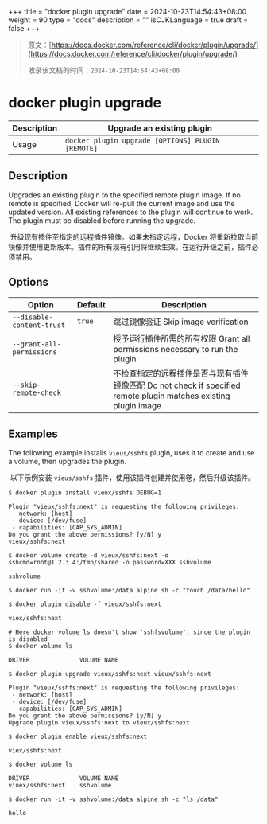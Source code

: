 +++
title = "docker plugin upgrade"
date = 2024-10-23T14:54:43+08:00
weight = 90
type = "docs"
description = ""
isCJKLanguage = true
draft = false
+++

> 原文：[https://docs.docker.com/reference/cli/docker/plugin/upgrade/](https://docs.docker.com/reference/cli/docker/plugin/upgrade/)
>
> 收录该文档的时间：`2024-10-23T14:54:43+08:00`

# docker plugin upgrade

| Description | Upgrade an existing plugin                        |
| :---------- | ------------------------------------------------- |
| Usage       | `docker plugin upgrade [OPTIONS] PLUGIN [REMOTE]` |

## Description

Upgrades an existing plugin to the specified remote plugin image. If no remote is specified, Docker will re-pull the current image and use the updated version. All existing references to the plugin will continue to work. The plugin must be disabled before running the upgrade.

​	升级现有插件至指定的远程插件镜像。如果未指定远程，Docker 将重新拉取当前镜像并使用更新版本。插件的所有现有引用将继续生效。在运行升级之前，插件必须禁用。

## Options

| Option                    | Default | Description                                                  |
| ------------------------- | ------- | ------------------------------------------------------------ |
| `--disable-content-trust` | `true`  | 跳过镜像验证 Skip image verification                         |
| `--grant-all-permissions` |         | 授予运行插件所需的所有权限 Grant all permissions necessary to run the plugin |
| `--skip-remote-check`     |         | 不检查指定的远程插件是否与现有插件镜像匹配 Do not check if specified remote plugin matches existing plugin image |

## Examples

The following example installs `vieus/sshfs` plugin, uses it to create and use a volume, then upgrades the plugin.

​	以下示例安装 `vieus/sshfs` 插件，使用该插件创建并使用卷，然后升级该插件。

```console
$ docker plugin install vieux/sshfs DEBUG=1

Plugin "vieux/sshfs:next" is requesting the following privileges:
 - network: [host]
 - device: [/dev/fuse]
 - capabilities: [CAP_SYS_ADMIN]
Do you grant the above permissions? [y/N] y
vieux/sshfs:next

$ docker volume create -d vieux/sshfs:next -o sshcmd=root@1.2.3.4:/tmp/shared -o password=XXX sshvolume

sshvolume

$ docker run -it -v sshvolume:/data alpine sh -c "touch /data/hello"

$ docker plugin disable -f vieux/sshfs:next

viex/sshfs:next

# Here docker volume ls doesn't show 'sshfsvolume', since the plugin is disabled
$ docker volume ls

DRIVER              VOLUME NAME

$ docker plugin upgrade vieux/sshfs:next vieux/sshfs:next

Plugin "vieux/sshfs:next" is requesting the following privileges:
 - network: [host]
 - device: [/dev/fuse]
 - capabilities: [CAP_SYS_ADMIN]
Do you grant the above permissions? [y/N] y
Upgrade plugin vieux/sshfs:next to vieux/sshfs:next

$ docker plugin enable vieux/sshfs:next

viex/sshfs:next

$ docker volume ls

DRIVER              VOLUME NAME
viuex/sshfs:next    sshvolume

$ docker run -it -v sshvolume:/data alpine sh -c "ls /data"

hello
```
